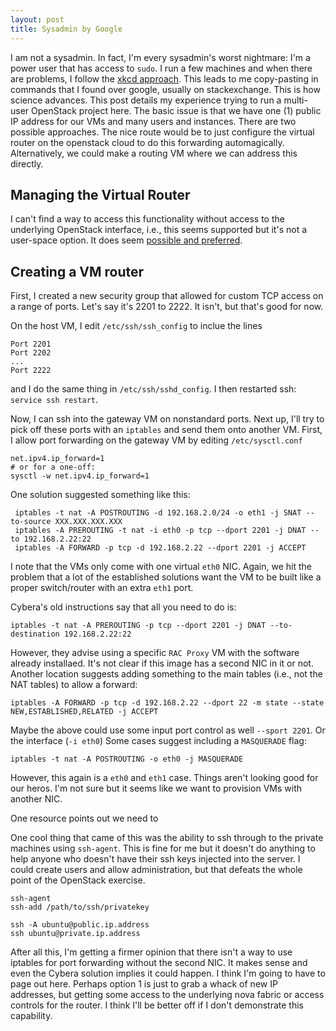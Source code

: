 ```yaml
---
layout: post
title: Sysadmin by Google
---
```


I am not a sysadmin.  In fact, I'm every sysadmin's worst nightmare: I'm a power user that has access to `sudo`.  I run a few machines and when there are problems, I follow the [xkcd approach](https://xkcd.com/627/).  This leads to me copy-pasting in commands that I found over google, usually on stackexchange.  This is how science advances.  This post details my experience trying to run a multi-user OpenStack project here.  The basic issue is that we have one (1) public IP address for our VMs and many users and instances.  There are two possible approaches.  The nice route would be to just configure the virtual router on the openstack cloud to do this forwarding automagically.  Alternatively, we could make a routing VM where we can address this directly.  

## Managing the Virtual Router

I can't find a way to access this functionality without access to the underlying OpenStack interface, i.e., this seems supported but it's not a user-space option.  It does seem [possible and preferred](https://blueprints.launchpad.net/neutron/+spec/router-port-forwarding).  

## Creating a VM router

First, I created a new security group that allowed for custom TCP access on a range of ports.  Let's say it's 2201 to 2222.  It isn't, but that's good for now.

On the host VM, I edit `/etc/ssh/ssh_config` to inclue the lines
	
	Port 2201
	Port 2202
	...
	Port 2222

and I do the same thing in `/etc/ssh/sshd_config`.  I then restarted ssh: `service ssh restart`.

Now, I can ssh into the gateway VM on nonstandard ports.  Next up, I'll try to pick off these ports with an `iptables` and send them onto another VM.  First, I allow port forwarding on the gateway VM by editing `/etc/sysctl.conf`

	net.ipv4.ip_forward=1
	# or for a one-off:
	sysctl -w net.ipv4.ip_forward=1

	
One solution suggested something like this:

	 iptables -t nat -A POSTROUTING -d 192.168.2.0/24 -o eth1 -j SNAT --to-source XXX.XXX.XXX.XXX
	 iptables -A PREROUTING -t nat -i eth0 -p tcp --dport 2201 -j DNAT --to 192.168.2.22:22
	 iptables -A FORWARD -p tcp -d 192.168.2.22 --dport 2201 -j ACCEPT

I note that the VMs only come with one virtual `eth0` NIC.  Again, we hit the problem that a lot of the established solutions want the VM to be built like a proper switch/router with an extra `eth1` port.
	 
Cybera's old instructions say that all you need to do is:

	iptables -t nat -A PREROUTING -p tcp --dport 2201 -j DNAT --to-destination 192.168.2.22:22

However, they advise using a specific `RAC Proxy` VM with the software already installaed.  It's not clear if this image has a second NIC in it or not.  Another location suggests adding something to the main tables (i.e., not the NAT tables) to allow a forward:

	iptables -A FORWARD -p tcp -d 192.168.2.22 --dport 22 -m state --state NEW,ESTABLISHED,RELATED -j ACCEPT
	
Maybe the above could use some input port control as well `--sport 2201`.  Or the interface (`-i eth0`)  Some cases suggest including a `MASQUERADE` flag:

	iptables -t nat -A POSTROUTING -o eth0 -j MASQUERADE  

However, this again is a `eth0` and `eth1` case.  Things aren't looking good for our heros.  I'm not sure but it seems like we want to provision VMs with another NIC.  

One resource points out we need to 

One cool thing that came of this was the ability to ssh through to the private machines using `ssh-agent`.  This is fine for me but it doesn't do anything to help anyone who doesn't have their ssh keys injected into the server.  I could create users and allow administration, but that defeats the whole point of the OpenStack exercise.

	ssh-agent
	ssh-add /path/to/ssh/privatekey
	
	ssh -A ubuntu@public.ip.address
	ssh ubuntu@private.ip.address
	
After all this, I'm getting a firmer opinion that there isn't a way to use iptables for port forwarding without the second NIC.  It makes sense and even the Cybera solution implies it could happen.  I think I'm going to have to page out here.  Perhaps option 1 is just to grab a whack of new IP addresses, but getting some access to the underlying nova fabric or access controls for the router.  I think I'll be better off if I don't demonstrate this capability.  


